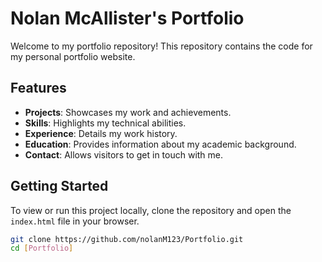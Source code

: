 # Nolan McAllister's Portfolio

Welcome to my portfolio repository! This repository contains the code for my personal portfolio website.

## Features

- **Projects**: Showcases my work and achievements.
- **Skills**: Highlights my technical abilities.
- **Experience**: Details my work history.
- **Education**: Provides information about my academic background.
- **Contact**: Allows visitors to get in touch with me.

## Getting Started

To view or run this project locally, clone the repository and open the `index.html` file in your browser.

```bash
git clone https://github.com/nolanM123/Portfolio.git
cd [Portfolio]
```
